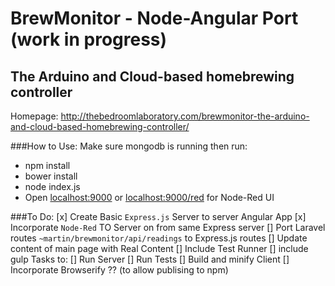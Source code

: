 # BrewMonitor - Node-Angular Port (work in progress)

## The Arduino and Cloud-based homebrewing controller

Homepage: http://thebedroomlaboratory.com/brewmonitor-the-arduino-and-cloud-based-homebrewing-controller/

###How to Use:
Make sure mongodb is running then run:
 * npm install
 * bower install
 * node index.js
 * Open [localhost:9000](http://localhost:9000) or [localhost:9000/red](http://localhost:9000/red) for Node-Red UI

###To Do:
 [x] Create Basic `Express.js` Server to server Angular App
 [x] Incorporate `Node-Red` TO Server on from same Express server
 [] Port Laravel routes `~martin/brewmonitor/api/readings` to Express.js routes
 [] Update content of main page with Real Content
 [] Include Test Runner
 [] include gulp Tasks to:
 	[] Run Server
 	[] Run Tests
 	[] Build and minify Client
 	[] Incorporate Browserify ?? (to allow publising to npm)


